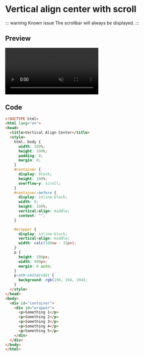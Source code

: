 # Vertical align center with scroll

::: warning Known issue
The scrollbar will always be displayed.
:::

## Preview

<video src="/assets/media/vertical-align-center.mp4" autoplay="true" controls="true" loop="true" muted="true"></video>

## Code

```html
<!DOCTYPE html>
<html lang="en">
<head>
  <title>Vertical Align Center</title>
  <style>
    html, body {
      width: 100%;
      height: 100%;
      padding: 0;
      margin: 0;
    }
    #container {
      display: block;
      height: 100%;
      overflow-y: scroll;
    }
    #container:before {
      display: inline-block;
      width: 0;
      height: 100%;
      vertical-align: middle;
      content: "";
    }

    #wrapper {
      display: inline-block;
      vertical-align: middle;
      width: calc(100vw - 32px);
    }
    p {
      height: 100px;
      width: 400px;
      margin: 0 auto;
    }
    p:nth-child(odd) {
      background: rgb(194, 194, 194);
    }
  </style>
</head>
<body>
  <div id="container">
    <div id="wrapper">
      <p>Something 1</p>
      <p>Something 2</p>
      <p>Something 3</p>
      <p>Something 4</p>
      <p>Something 5</p>
    </div>
  </div>
</body>
</html>
```